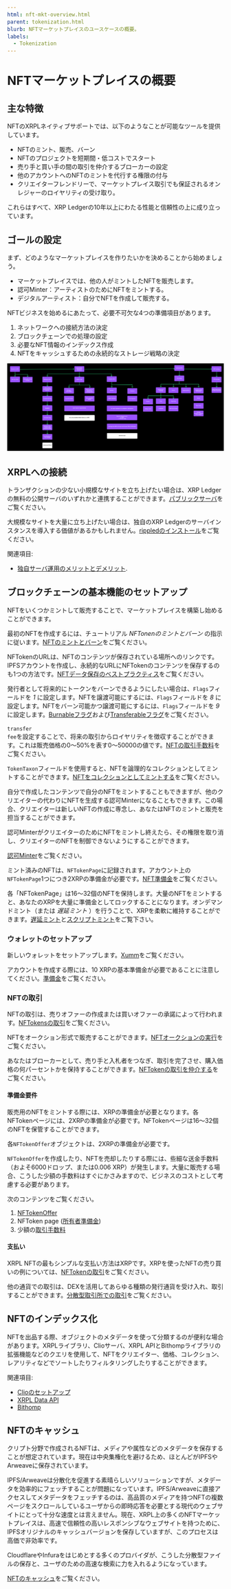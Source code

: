 ```yaml
---
html: nft-mkt-overview.html
parent: tokenization.html
blurb: NFTマーケットプレイスのユースケースの概要。
labels:
  - Tokenization
---
```

# NFTマーケットプレイスの概要


## 主な特徴

NFTのXRPLネイティブサポートでは、以下のようなことが可能なツールを提供しています。

- NFTのミント、販売、バーン
- NFTのプロジェクトを短期間・低コストでスタート
- 売り手と買い手の間の取引を仲介するブローカーの設定
- 他のアカウントへのNFTのミントを代行する権限の付与
- クリエイターフレンドリーで、マーケットプレイス取引でも保証されるオンレジャーのロイヤリティの受け取り。

これらはすべて、XRP Ledgerの10年以上にわたる性能と信頼性の上に成り立っています。

## ゴールの設定

まず、どのようなマーケットプレイスを作りたいかを決めることから始めましょう。

- マーケットプレイスでは、他の人がミントしたNFTを販売します。
- 認可Minter：アーティストのためにNFTをミントする。
- デジタルアーティスト：自分でNFTを作成して販売する。

NFTビジネスを始めるにあたって、必要不可欠な4つの準備項目があります。

1. ネットワークへの接続方法の決定
2. ブロックチェーンでの処理の設定
3. 必要なNFT情報のインデックス作成
4. NFTをキャッシュするための永続的なストレージ戦略の決定

[![NFTマーケットのフロー](img/nft-mkt-overview.png "NFTマーケットのフロー")](img/nft-mkt-overview.png)

## XRPLへの接続

トランザクションの少ない小規模なサイトを立ち上げたい場合は、XRP Ledgerの無料の公開サーバのいずれかと連携することができます。[パブリックサーバ](../../tutorials/get-started/public-servers.md)をご覧ください。

大規模なサイトを大量に立ち上げたい場合は、独自のXRP Ledgerのサーバインスタンスを導入する価値があるかもしれません。[rippledのインストール](../../infrastructure/installation/index.md)をご覧ください。

関連項目:

* [独自サーバ運用のメリットとデメリット](networks-and-servers.html#reasons-to-run-your-own-server).

## ブロックチェーンの基本機能のセットアップ

NFTをいくつかミントして販売することで、マーケットプレイスを構築し始めることができます。

最初のNFTを作成するには、チュートリアル _NFTonenのミントとバーン_ の指示に従います。[NFTのミントとバーン](../../../../tutorials/quickstart/mint-and-burn-nfts-using-javascript.md)をご覧ください。

NFTokenのURLは、NFTのコンテンツが保存されている場所へのリンクです。IPFSアカウントを作成し、永続的なURLにNFTokenのコンテンツを保存するのも1つの方法です。[NFTデータ保存のベストプラクティス](https://docs.ipfs.io/how-to/best-practices-for-nft-data)をご覧ください。

発行者として将来的にトークンをバーンできるようにしたい場合は、`Flags`フィールドを _1_ に設定します。NFTを譲渡可能にするには、`Flags`フィールドを _8_ に設定します。NFTをバーン可能かつ譲渡可能にするには、`Flags`フィールドを _9_ に設定します。[Burnableフラグ](nftoken.html#nftoken-flags)および[Transferableフラグ](nftoken.html#nftoken-flags)をご覧ください。

<code>transfer fee</code>を設定することで、将来の取引からロイヤリティを徴収することができます。これは販売価格の0～50%を表す0～50000の値です。[NFTの取引手数料](nftoken.html#transferfee)をご覧ください。

`TokenTaxon`フィールドを使用すると、NFTを論理的なコレクションとしてミントすることができます。[NFTをコレクションとしてミントする](../../concepts/tokens/nfts/collections.md)をご覧ください。

自分で作成したコンテンツで自分のNFTをミントすることもできますが、他のクリエイターの代わりにNFTを生成する認可Minterになることもできます。この場合、クリエイターは新しいNFTの作成に専念し、あなたはNFTのミントと販売を担当することができます。

認可MinterがクリエイターのためにNFTをミントし終えたら、その権限を取り消し、クリエイターのNFTを制御できないようにすることができます。

[認可Minter](../../concepts/tokens/nfts/authorizing-another-minter.md)をご覧ください。

ミント済みのNFTは、`NFTokenPage`に記録されます。アカウント上の`NFTokenPage`1つにつき2XRPの準備金が必要です。[NFT準備金](../../concepts/tokens/nfts/reserve-requirements.md)をご覧ください。

各「NFTokenPage」は16～32個のNFTを保持します。大量のNFTをミントすると、あなたのXRPを大量に準備金としてロックすることになります。オンデマンドミント（または _遅延ミント_ ）を行うことで、XRPを柔軟に維持することができます。[遅延ミント](nftoken-batch-minting.html#mint-on-demand-lazy-minting)と[スクリプトミント](nftoken-batch-minting.html#scripted-minting)をご覧下さい。


### ウォレットのセットアップ

新しいウォレットをセットアップします。[Xumm](https://xumm.app/)をご覧ください。

アカウントを作成する際には、10 XRPの基本準備金が必要であることに注意してください。[準備金](reserves.html#base-reserve-and-owner-reserve)をご覧ください。

### NFTの取引

NFTの取引は、売りオファーの作成または買いオファーの承諾によって行われます。[NFTokensの取引](../../../../tutorials/quickstart/transfer-nfts-using-javascript.md)をご覧ください。

NFTをオークション形式で販売することができます。[NFTオークションの実行](../../concepts/tokens/nfts/running-an-nft-auction.md)をご覧ください。

あなたはブローカーとして、売り手と入札者をつなぎ、取引を完了させ、購入価格の何パーセントかを保持することができます。[NFTokenの取引を仲介する](../../../../tutorials/quickstart/broker-an-nft-sale-using-javascript.md)をご覧ください。

#### 準備金要件

販売用のNFTをミントする際には、XRPの準備金が必要となります。各NFTokenページには、2XRPの準備金が必要です。NFTokenページは16～32個のNFTを保管することができます。

各`NFTokenOffer`オブジェクトは、2XRPの準備金が必要です。

`NFTokenOffer`を作成したり、NFTを売却したりする際には、些細な送金手数料（およそ6000ドロップ、または0.006 XRP）が発生します。大量に販売する場合、こうした少額の手数料はすぐにかさみますので、ビジネスのコストとして考慮する必要があります。

次のコンテンツをご覧ください。

1. [NFTokenOffer](nft-reserve-requirements.html#nftokenoffer-reserve)
2. NFToken page ([所有者準備金](nft-reserve-requirements.html#owner-reserve))
3. 少額の[取引手数料](../../concepts/tokens/transfer-fees.md)

#### 支払い

XRPL NFTの最もシンプルな支払い方法はXRPです。XRPを使ったNFTの売り買いの例については、[NFTokenの取引](../../../../tutorials/quickstart/transfer-nfts-using-javascript.md)をご覧ください。

他の通貨での取引は、DEXを活用してあらゆる種類の発行通貨を受け入れ、取引することができます。[分散型取引所での取引](../../../../tutorials/use-tokens/trade-in-the-decentralized-exchange.md#trade-in-the-decentralized-exchange)をご覧ください。

<!--

- Fiat payment ([Cross-currency payments](cross-currency-payments.html))
- On-chain validation of completing transactions [No link- isn’t this just a cross-currency payment?] (Query after the transaction is completed.]
 -->

## NFTのインデックス化

NFTを出品する際、オブジェクトのメタデータを使って分類するのが便利な場合があります。XRPLライブラリ、Clioサーバ、XRPL APIとBithompライブラリの拡張機能などのクエリを使用して、NFTをクリエイター、価格、コレクション、レアリティなどでソートしたりフィルタリングしたりすることができます。

関連項目:

- [Clioのセットアップ](../../infrastructure/installation/install-clio-on-ubuntu.md)
- [XRPL Data API](https://api.xrpldata.com/docs/static/index.html#/)
- [Bithomp](https://docs.bithomp.com/#nft-xls-20)


<!--
Sorting and filtering [No link]
    Creator - nft_info (issuer field)
    Price - nft_sell_offer->offers->amount field)
    Popularity - ?
    Newly listed
    Collection - nft_info (token taxon field)
    XRP vs $ vs IOUs
Search [No link]
Featured NFTs [No link]
Supplement Information [No link]
    Rarity
    Floor price
    History
        Number of owners
        Price History
 -->

## NFTのキャッシュ
<!--

Image optimization for web experience [No link]

 -->
クリプト分野で作成されるNFTは、メディアや属性などのメタデータを保存することが想定されています。現在は中央集権化を避けるため、ほとんどがIPFSやArweaveに保存されています。

<!--  We can't use this example.
See  [HERE](https://xrp.cafe/nft/00081770CCE71D9E7BD07E3A771C7619DA982D62CD37325A99B664A500000209)) -->

IPFS/Arweaveは分散化を促進する素晴らしいソリューションですが、メタデータを効率的にフェッチすることが問題になっています。IPFS/Arweaveに直接アクセスしてメタデータをフェッチするのは、高品質のメディアを持つNFTの複数ページをスクロールしているユーザからの即時応答を必要とする現代のウェブサイトにとって十分な速度とは言えません。現在、XRPL上の多くのNFTマーケットプレイスは、高速で信頼性の高いレスポンシブなウェブサイトを持つために、IPFSオリジナルのキャッシュバージョンを保存していますが、このプロセスは高価で非効率です。

CloudflareやInfuraをはじめとする多くのプロバイダが、こうした分散型ファイルの保存と、ユーザのための高速な検索に力を入れるようになっています。

[NFTのキャッシュ](../../references/protocol/data-types/nftoken.md#nftokenデータとメタデータの取得)をご覧ください。

<!--
You can also consider a solution such as Pinata. [https://drive.google.com/file/d/14wuulkvjVjtGlUJj0ppaJ4Sziyp5WFGA/view?usp=sharing](https://drive.google.com/file/d/14wuulkvjVjtGlUJj0ppaJ4Sziyp5WFGA/view?usp=sharing)

We can derive inspiration for the need of caching and point to some of their docs
[https://docs.pinata.cloud/gateways](https://docs.pinata.cloud/gateways)
 -->
